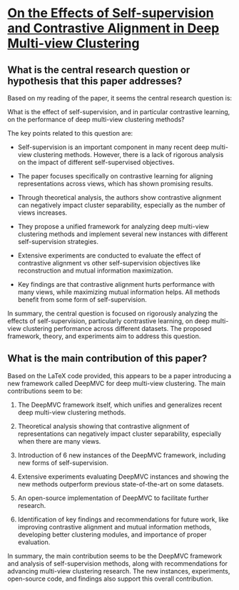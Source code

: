 # [On the Effects of Self-supervision and Contrastive Alignment in Deep   Multi-view Clustering](https://arxiv.org/abs/2303.09877)

## What is the central research question or hypothesis that this paper addresses?

 Based on my reading of the paper, it seems the central research question is:

What is the effect of self-supervision, and in particular contrastive learning, on the performance of deep multi-view clustering methods?

The key points related to this question are:

- Self-supervision is an important component in many recent deep multi-view clustering methods. However, there is a lack of rigorous analysis on the impact of different self-supervised objectives.

- The paper focuses specifically on contrastive learning for aligning representations across views, which has shown promising results. 

- Through theoretical analysis, the authors show contrastive alignment can negatively impact cluster separability, especially as the number of views increases.

- They propose a unified framework for analyzing deep multi-view clustering methods and implement several new instances with different self-supervision strategies.

- Extensive experiments are conducted to evaluate the effect of contrastive alignment vs other self-supervision objectives like reconstruction and mutual information maximization.

- Key findings are that contrastive alignment hurts performance with many views, while maximizing mutual information helps. All methods benefit from some form of self-supervision.

In summary, the central question is focused on rigorously analyzing the effects of self-supervision, particularly contrastive learning, on deep multi-view clustering performance across different datasets. The proposed framework, theory, and experiments aim to address this question.


## What is the main contribution of this paper?

 Based on the LaTeX code provided, this appears to be a paper introducing a new framework called DeepMVC for deep multi-view clustering. The main contributions seem to be:

1. The DeepMVC framework itself, which unifies and generalizes recent deep multi-view clustering methods.

2. Theoretical analysis showing that contrastive alignment of representations can negatively impact cluster separability, especially when there are many views. 

3. Introduction of 6 new instances of the DeepMVC framework, including new forms of self-supervision.

4. Extensive experiments evaluating DeepMVC instances and showing the new methods outperform previous state-of-the-art on some datasets. 

5. An open-source implementation of DeepMVC to facilitate further research.

6. Identification of key findings and recommendations for future work, like improving contrastive alignment and mutual information methods, developing better clustering modules, and importance of proper evaluation.

In summary, the main contribution seems to be the DeepMVC framework and analysis of self-supervision methods, along with recommendations for advancing multi-view clustering research. The new instances, experiments, open-source code, and findings also support this overall contribution.
